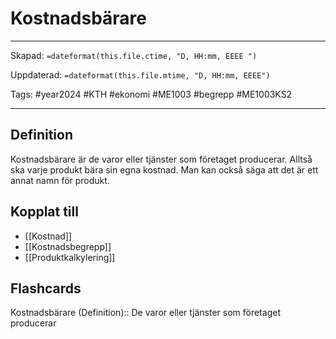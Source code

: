 # Kostnadsbärare

---
Skapad: `=dateformat(this.file.ctime, "D, HH:mm, EEEE ")`

Uppdaterad: `=dateformat(this.file.mtime, "D, HH:mm, EEEE")`

Tags: #year2024 #KTH #ekonomi #ME1003 #begrepp #ME1003KS2

---

## Definition

Kostnadsbärare är de varor eller tjänster som företaget producerar. Alltså ska varje produkt bära sin egna kostnad. Man kan också säga att det är ett annat namn för produkt.

## Kopplat till

- [[Kostnad]]
- [[Kostnadsbegrepp]]
- [[Produktkalkylering]]

## Flashcards

Kostnadsbärare (Definition):: De varor eller tjänster som företaget producerar
<!--SR:!2024-02-17,4,270!2024-02-18,4,272-->
